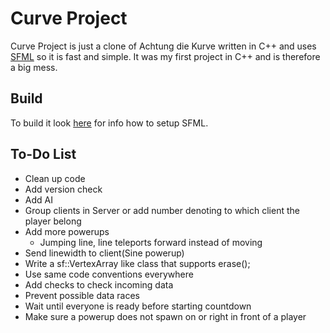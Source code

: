 Curve Project
===================
Curve Project is just a clone of Achtung die Kurve written in C++ and uses [SFML](https://github.com/LaurentGomila/SFML) so it is fast and simple. It was my first project in C++ and is therefore a big mess.

Build
-------
To build it look [here](http://sfml-dev.org/tutorials/2.2/) for info how to setup SFML.

To-Do List
----------------------------
* Clean up code
* Add version check
* Add AI
* Group clients in Server or add number denoting to which client the player belong
* Add more powerups
    * Jumping line, line teleports forward instead of moving
* Send linewidth to client(Sine powerup)
* Write a sf::VertexArray like class that supports erase();
* Use same code conventions everywhere
* Add checks to check incoming data
* Prevent possible data races
* Wait until everyone is ready before starting countdown
* Make sure a powerup does not spawn on or right in front of a player
